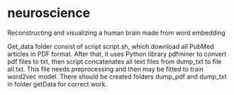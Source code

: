# neuroscience
 Reconstructing and visualizing a human brain made from word embedding
 
 Get_data folder consist of script script.sh, which download all PubMed articles in PDF format. After that, it uses
 Python library pdfminer to convert pdf files to txt, then script concatenates all text files from dump_txt to file all.txt.
 This file needs preprocessing and then may be fitted to train word2vec model. There should be created folders dump_pdf and dump_txt
 in folder getData for correct work. 
